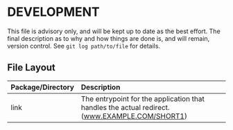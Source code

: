 # DEVELOPMENT


This file is advisory only, and will be kept up to date as the best effort. 
The final description as to why and how things are done is, and will remain, version control. See `git log path/to/file` for details.

## File Layout

| Package/Directory | Description                                                                                   |
|:------------------|:----------------------------------------------------------------------------------------------|
| link              | The entrypoint for the application that handles the actual redirect. (www.EXAMPLE.COM/SHORT1) |

 